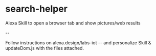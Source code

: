 # search-helper
Alexa Skill to open a browser tab and show pictures/web results

-- 

Follow instructions on alexa.design/labs-iot -- and personalize Skill & updateDom.js with the files attached.
